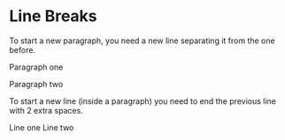 # Line Breaks

To start a new paragraph,
you need a new line separating it from the one before.

Paragraph one

Paragraph two

To start a new line (inside a paragraph)
you need to end the previous line with 2 extra spaces.

Line one
Line two
